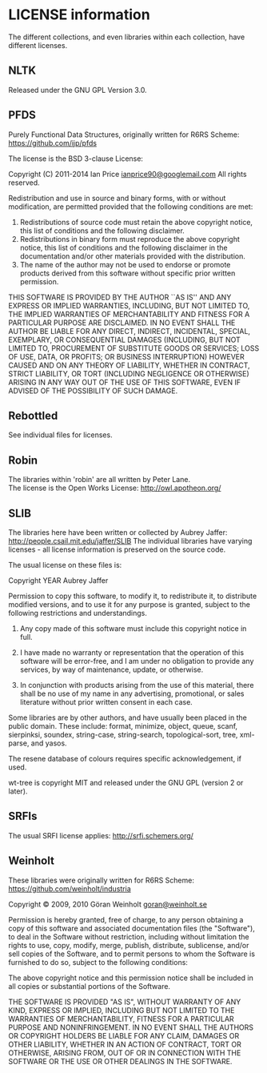 # LICENSE information

The different collections, and even libraries within each collection, have
different licenses.

## NLTK

Released under the GNU GPL Version 3.0.

## PFDS

Purely Functional Data Structures, originally written for R6RS Scheme:
https://github.com/ijp/pfds

The license is the BSD 3-clause License:

Copyright (C) 2011-2014 Ian Price <ianprice90@googlemail.com>
All rights reserved.

Redistribution and use in source and binary forms, with or without
modification, are permitted provided that the following conditions
are met:

1. Redistributions of source code must retain the above copyright
   notice, this list of conditions and the following disclaimer.
2. Redistributions in binary form must reproduce the above copyright
   notice, this list of conditions and the following disclaimer in the
   documentation and/or other materials provided with the distribution.
3. The name of the author may not be used to endorse or promote products
   derived from this software without specific prior written permission.

THIS SOFTWARE IS PROVIDED BY THE AUTHOR ``AS IS'' AND ANY EXPRESS OR
IMPLIED WARRANTIES, INCLUDING, BUT NOT LIMITED TO, THE IMPLIED WARRANTIES
OF MERCHANTABILITY AND FITNESS FOR A PARTICULAR PURPOSE ARE DISCLAIMED.
IN NO EVENT SHALL THE AUTHOR BE LIABLE FOR ANY DIRECT, INDIRECT,
INCIDENTAL, SPECIAL, EXEMPLARY, OR CONSEQUENTIAL DAMAGES (INCLUDING, BUT
NOT LIMITED TO, PROCUREMENT OF SUBSTITUTE GOODS OR SERVICES; LOSS OF USE,
DATA, OR PROFITS; OR BUSINESS INTERRUPTION) HOWEVER CAUSED AND ON ANY
THEORY OF LIABILITY, WHETHER IN CONTRACT, STRICT LIABILITY, OR TORT
(INCLUDING NEGLIGENCE OR OTHERWISE) ARISING IN ANY WAY OUT OF THE USE OF
THIS SOFTWARE, EVEN IF ADVISED OF THE POSSIBILITY OF SUCH DAMAGE.

## Rebottled

See individual files for licenses.

## Robin

The libraries within 'robin' are all written by Peter Lane.  
The license is the Open Works License: http://owl.apotheon.org/

## SLIB

The libraries here have been written or collected by Aubrey Jaffer:
http://people.csail.mit.edu/jaffer/SLIB
The individual libraries have varying licenses - all license information is
preserved on the source code.

The usual license on these files is:

Copyright YEAR Aubrey Jaffer

Permission to copy this software, to modify it, to redistribute it,
to distribute modified versions, and to use it for any purpose is
granted, subject to the following restrictions and understandings.

1.  Any copy made of this software must include this copyright notice
in full.

2.  I have made no warranty or representation that the operation of
this software will be error-free, and I am under no obligation to
provide any services, by way of maintenance, update, or otherwise.

3.  In conjunction with products arising from the use of this
material, there shall be no use of my name in any advertising,
promotional, or sales literature without prior written consent in
each case.

Some libraries are by other authors, and have usually been placed in the 
public domain.  These include: format, minimize, object, queue, scanf, 
sierpinksi, soundex, string-case, string-search, topological-sort, tree, 
xml-parse, and yasos.

The resene database of colours requires specific acknowledgement, if used.

wt-tree is copyright MIT and released under the GNU GPL (version 2 or later).

## SRFIs

The usual SRFI license applies: http://srfi.schemers.org/

## Weinholt

These libraries were originally written for R6RS Scheme: https://github.com/weinholt/industria

Copyright © 2009, 2010 Göran Weinholt <goran@weinholt.se>

Permission is hereby granted, free of charge, to any person obtaining a
copy of this software and associated documentation files (the "Software"),
to deal in the Software without restriction, including without limitation
the rights to use, copy, modify, merge, publish, distribute, sublicense,
and/or sell copies of the Software, and to permit persons to whom the
Software is furnished to do so, subject to the following conditions:

The above copyright notice and this permission notice shall be included in
all copies or substantial portions of the Software.

THE SOFTWARE IS PROVIDED "AS IS", WITHOUT WARRANTY OF ANY KIND, EXPRESS OR
IMPLIED, INCLUDING BUT NOT LIMITED TO THE WARRANTIES OF MERCHANTABILITY,
FITNESS FOR A PARTICULAR PURPOSE AND NONINFRINGEMENT. IN NO EVENT SHALL
THE AUTHORS OR COPYRIGHT HOLDERS BE LIABLE FOR ANY CLAIM, DAMAGES OR OTHER
LIABILITY, WHETHER IN AN ACTION OF CONTRACT, TORT OR OTHERWISE, ARISING
FROM, OUT OF OR IN CONNECTION WITH THE SOFTWARE OR THE USE OR OTHER
DEALINGS IN THE SOFTWARE.
